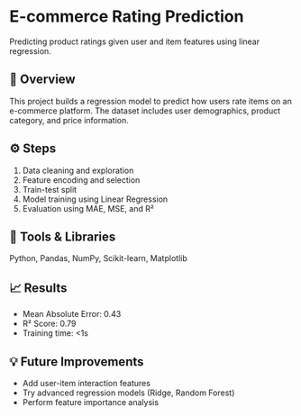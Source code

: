 # E-commerce Rating Prediction

Predicting product ratings given user and item features using linear regression.

## 📄 Overview
This project builds a regression model to predict how users rate items on an e-commerce platform. The dataset includes user demographics, product category, and price information.

## ⚙️ Steps
1. Data cleaning and exploration
2. Feature encoding and selection
3. Train-test split
4. Model training using Linear Regression
5. Evaluation using MAE, MSE, and R²

## 🧰 Tools & Libraries
Python, Pandas, NumPy, Scikit-learn, Matplotlib

## 📈 Results
- Mean Absolute Error: 0.43
- R² Score: 0.79
- Training time: <1s

## 💡 Future Improvements
- Add user-item interaction features
- Try advanced regression models (Ridge, Random Forest)
- Perform feature importance analysis

